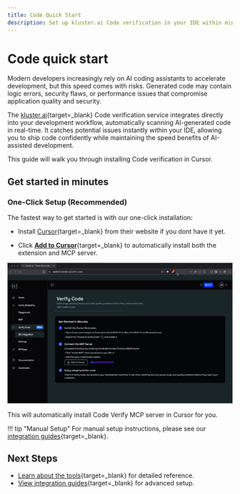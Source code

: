 ```yaml
---
title: Code Quick Start
description: Set up kluster.ai Code verification in your IDE within minutes. Automatically scan AI-generated code for logic errors, security vulnerabilities, and performance issues in real-time. Integrate seamlessly with Cursor, Claude Code, and other AI coding assistants to maintain code quality while preserving development speed.
---
```


# Code quick start

Modern developers increasingly rely on AI coding assistants to accelerate development, but this speed comes with risks. Generated code may contain logic errors, security flaws, or performance issues that compromise application quality and security.

The [kluster.ai](https://www.kluster.ai/){target=\_blank} Code verification service integrates directly into your development workflow, automatically scanning AI-generated code in real-time. It catches potential issues instantly within your IDE, allowing you to ship code confidently while maintaining the speed benefits of AI-assisted development.

This guide will walk you through installing Code verification in Cursor.

## Get started in minutes

### One-Click Setup (Recommended)

The fastest way to get started is with our one-click installation:

- Install [Cursor](https://cursor.com/downloads){target=_blank} from their website if you dont have it yet.

- Click [**Add to Cursor**](https://platform.kluster.ai/verify-code){target=_blank} to automatically install both the extension and MCP server.

![Quick start installation button for Code verification](/images/verify/code/quick-start/quick-start.webp)

This will automatically install Code Verify MCP server in Cursor for you.

!!! tip "Manual Setup"
    For manual setup instructions, please see our [integration guides](/verify/code/integrations/){target=\_blank}.

## Next Steps

- [Learn about the tools](/verify/code/tools/){target=\_blank} for detailed reference.
- [View integration guides](/verify/code/integrations/){target=_blank} for advanced setup.